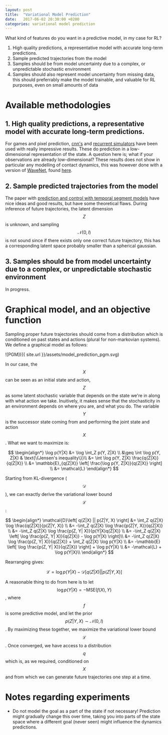 ```yaml
---
layout: post
title:  "Variational Model Prediction"
date:   2017-06-02 20:30:00 +0200
categories: variational model prediction
---
```


What kind of features do you want in a predictive model, in my case for RL?

1. High quality predictions, a representative model with accurate long-term predictions.
2. Sample predicted trajectories from the model
3. Samples should be from model uncertainty due to a complex, or unpredictable stochastic environment
4. Samples should also represent model uncertainty from missing data, this should preferrably make
   the model trainable, and valuable for RL purposes, even on small amounts of data


# Available methodologies
## 1. High quality predictions, a representative model with accurate long-term predictions.

For games and pixel prediction, [cnn's][video-pred-oh] and [recurrent
simulators][recurrent-sim] have been used with really impressive results. These
do prediction in a low-dimensional representation of the state. A question here
is; what if your observations are already low-dimensional? These results does
not show in particular any modelling of contact dynamics, this was however done
with a version of [WaveNet][wavenet], found [here][temporal-control].

## 2. Sample predicted trajectories from the model

The paper with [prediction and control with temporal segment
models][temporal-control] have nice ideas and good results, but have some
theoretical flaws.  During inference of future trajectories, the latent
dimension $$Z$$ is unknown, and sampling $$\mathcal{N}(0, I)$$ is not sound since if there
exists only one correct future trajectory, this has a corresponding latent space probably smaller
than a spherical gaussian.

## 3. Samples should be from model uncertainty due to a complex, or unpredictable stochastic environment

In progress.

# Graphical model, and an objective function

Sampling proper future trajectories should come from a distribution which is
conditioned on past states and actions (plural for non-markovian systems). We
define a graphical model as follows:

![PGM]({{ site.url }}/assets/model_prediction_pgm.svg)

In our case, the $$X$$ can be seen as an initial state and action, $$Z$$ as
some latent stochastic variable that depends on the state we're in along with
what action we take. Inuitively, it makes sense that the stochasticity in an
environment depends on where you are, and what you do. The variable $$Y$$ is
the successor state coming from and performing the joint state and action
$$X$$. What we want to maximize is:

$$
\begin{align*}
    \log p(Y|X) &= \log \int_Z p(Y, Z|X) \\ 
                &\geq \int \log p(Y, Z|X) & \text{\{Jensen's inequality\}}\\
                &= \int \log p(Y, Z|X) \frac{q(Z|X)}{q(Z|X)} \\
                &= \mathbb{E}_{q(Z|X)} \left[  \frac{\log p(Y, Z|X)}{q(Z|X)} \right] \\
                &= \mathcal{L}
\end{align*}
$$

Starting from KL-divergence ($$\mathcal{D}$$), we can exactly derive the variational lower bound $$\mathcal{L}$$:

$$
\begin{align*}
    \mathcal{D}\left[ q(Z|X) || p(Z|Y, X) \right] &= \int_Z q(Z|X) \log \frac{q(Z|X)}{p(Z|Y, X)} \\
                                                  &= -\int_Z q(Z|X) \log \frac{p(Z|Y, X)}{q(Z|X)} \\
                                                  &= -\int_Z q(Z|X) \log \frac{p(Z, Y| X)}{p(Y|X)q(Z|X)} \\
                                                  &= -\int_Z q(Z|X) \left[ \log \frac{p(Z, Y| X)}{q(Z|X)} - \log p(Y|X) \right]\\
                                                  &= -\int_Z q(Z|X) \log \frac{p(Z, Y| X)}{q(Z|X)} + \int_Z q(Z|X) \log p(Y|X) \\
                                                  &= -\mathbb{E} \left[ \log \frac{p(Z, Y| X)}{q(Z|X)} \right] + \log p(Y|X) \\
                                                  &= -\mathcal{L} + \log p(Y|X)\\
\end{align*}
$$

Rearranging gives:

$$
    \mathcal{L} = \log p(Y|X) - \mathcal{D}\left[ q(Z|X) || p(Z|Y, X) \right]
$$

A reasonable thing to do from here is to let
$$ \log p(Y|X) = -\text{MSE}(f(X), Y)$$, where $$f$$ is some predictive model,
and let the prior
$$p(Z|Y, X) \sim \mathcal{N}(0, I)$$.
By maximizing these together, we maximize the variational lower bound $$\mathcal{L}$$.
Once converged, we have access to a distribution $$q$$ which is, as we required,
conditioned on $$X$$ and from which we can generate future trajectories one step at a time.

# Notes regarding experiments

- Do not model the goal as a part of the state if not necessary! Prediction
  might gradually change this over time, taking you into parts of the state
  space where a different goal (never seen) might influence the dynamics
  predictions.

<!--


Given a set of past state, action, and draw from the latent
variable $$Z_t$$, we should be able to construct the successor state $$x_{t+1}$$:

\\[ D(x_t, a_t, z_t \| \theta_D) = x_{t+1} \\]

We can also go backwards, that is encode the transition to the latent space $$z_t$$:

\\[ E(x_t, a_t, x_{t+1} \| \theta_E) = z_{t} \\]

\\[ \mathcal{L} = KL\left( E(x_t, a_t, x_{t+1}) \middle\|\middle\| \mathcal{N}(0, 1) \right)  - \log p(x_{t+1}\|x_t, a_t, z_t) \\]

We can instead replace the negative log-likelihood with an euclidean reconstruction error:

\\[ \mathcal{L}\_R = \left\| D\left(x_t, a_t, E(x_t, a_t, x_{t+1})\right) - x_{t+1} \right\|^2_2 \\]

-->


[wavenet]: https://arxiv.org/abs/1609.03499
[video-pred-oh]: https://arxiv.org/abs/1507.08750
[recurrent-sim]: https://arxiv.org/abs/1704.02254v2
[temporal-control]: https://arxiv.org/abs/1703.04070
[dropout-bayesian]: https://arxiv.org/abs/1506.02142
